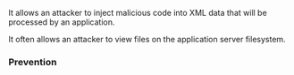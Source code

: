 
It allows an attacker to inject malicious code into XML data that will be processed by an application.

It often allows an attacker to view files on the application server filesystem.



### Prevention

